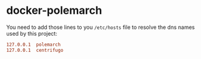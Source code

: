 # docker-polemarch

You need to add those lines to you `/etc/hosts` file to resolve the dns names used by this project:

```ini
127.0.0.1  polemarch
127.0.0.1  centrifugo
```

